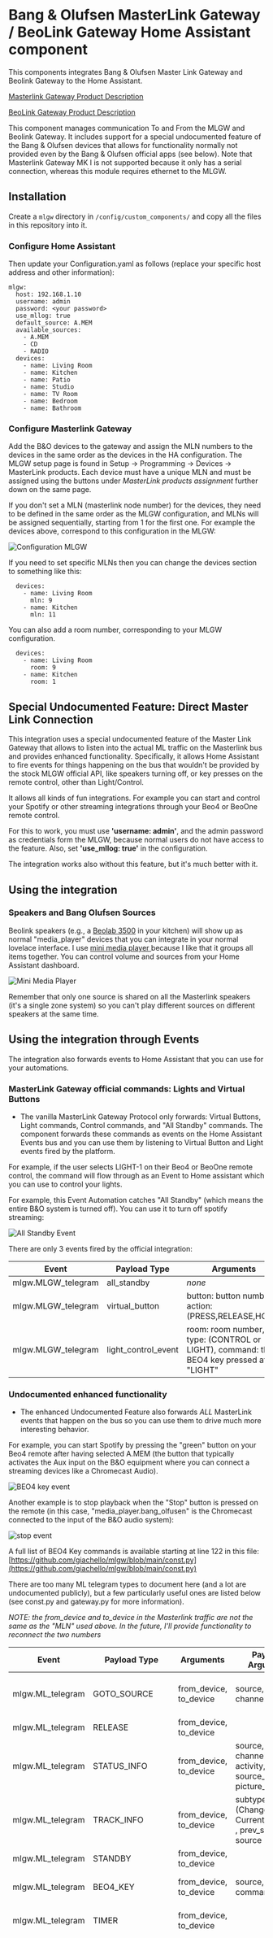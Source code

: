 # Bang & Olufsen MasterLink Gateway / BeoLink Gateway Home Assistant component

This components integrates Bang & Olufsen Master Link Gateway and Beolink Gateway to the Home Assistant. 

[Masterlink Gateway Product Description](http://mlgw.bang-olufsen.dk/source/documents/mlgw_2.24b/ML%20Gateway_Installation%20Guide%202v2.pdf)

[BeoLink Gateway Product Description](https://corporate.bang-olufsen.com/en/partners/for-professionals/smart-home)

This component manages communication To and From the MLGW and Beolink Gateway. It includes support for a special undocumented feature of the Bang & Olufsen devices that allows for functionality normally not provided even by the Bang & Olufsen official apps (see below). Note that Masterlink Gateway MK I is not supported because it only has a serial connection, whereas this module requires ethernet to the MLGW.

## Installation

Create a `mlgw` directory in `/config/custom_components/` and copy all the files in this repository into it.

### Configure Home Assistant

Then update your Configuration.yaml as follows (replace your specific host address and other information):
``` 
mlgw:
  host: 192.168.1.10
  username: admin
  password: <your password>
  use_mllog: true
  default_source: A.MEM
  available_sources: 
    - A.MEM
    - CD
    - RADIO
  devices:
    - name: Living Room
    - name: Kitchen
    - name: Patio
    - name: Studio
    - name: TV Room
    - name: Bedroom
    - name: Bathroom
 ```


### Configure Masterlink Gateway

Add the B&O devices to the gateway and assign the MLN numbers to the devices in the same order as the devices in the HA configuration. The MLGW setup page is found in Setup -> Programming -> Devices -> MasterLink products. Each device must have a unique MLN and must be assigned using the buttons under _MasterLink products assignment_ further down on the same page.

If you don't set a MLN (masterlink node number) for the devices, they need to be defined in the same order as the MLGW configuration, and MLNs will be assigned sequentially, starting from 1 for the first one. For example the devices above, correspond to this configuration in the MLGW:

![Configuration MLGW](./mlgw_configuration.png)


If you need to set specific MLNs then you can change the devices section to something like this:

```
  devices:
    - name: Living Room
      mln: 9
    - name: Kitchen
      mln: 11
```

You can also add a room number, corresponding to your MLGW configuration.

```
  devices:
    - name: Living Room
      room: 9
    - name: Kitchen
      room: 1
```

## Special Undocumented Feature: Direct Master Link Connection

This integration uses a special undocumented feature of the Master Link Gateway that allows to listen into the actual ML traffic on the Masterlink bus and provides enhanced functionality. Specifically, it allows Home Assistant to fire events for things happening on the bus that wouldn't be provided by the stock MLGW official API, like speakers turning off, or key presses on the remote control, other than Light/Control. 

It allows all kinds of fun integrations. For example you can start and control your Spotify or other streaming integrations through your Beo4 or BeoOne remote control.

For this to work, you must use **'username: admin'**, and the admin password as credentials form the MLGW, because normal users do not have access to the feature. Also, set **'use_mllog: true'** in the configuration.

The integration works also without this feature, but it's much better with it.


## Using the integration

### Speakers and Bang Olufsen Sources

Beolink speakers (e.g., a [Beolab 3500](https://www.beoworld.org/prod_details.asp?pid=373) in your kitchen) will show up as normal "media_player" devices that you can integrate in your normal lovelace interface. I use [mini media player ](https://github.com/kalkih/mini-media-player) because I like that it groups all items together. You can control volume and sources from your Home Assistant dashboard.

![Mini Media Player](./mini_media_player.png)

Remember that only one source is shared on all the Masterlink speakers (it's a single zone system) so you can't play different sources on different speakers at the same time.


## Using the integration through Events

The integration also forwards events to Home Assistant that you can use for your automations.

### MasterLink Gateway official commands: Lights and Virtual Buttons

* The vanilla MasterLink Gateway Protocol only forwards: Virtual Buttons, Light commands, Control commands, and "All Standby" commands. The component forwards these commands as events on the Home Assistant Events bus and you can use them by listening to Virtual Button and Light events fired by the platform. 

For example, if the user selects LIGHT-1 on their Beo4 or BeoOne remote control, the command will flow through as an Event to Home assistant which you can use to control your lights.

For example, this Event Automation catches "All Standby" (which means the entire B&O system is turned off). You can use it to turn off spotify streaming:


![All Standby Event](./all_standby_event.png)

There are only 3 events fired by the official integration:

| Event | Payload Type | Arguments |
| ----- | ------------ | --------- |
| mlgw.MLGW_telegram | all_standby | *none* |
| mlgw.MLGW_telegram | virtual_button | button: button number, action: (PRESS,RELEASE,HOLD) |
| mlgw.MLGW_telegram | light_control_event | room: room number, type: (CONTROL or LIGHT), command: the BEO4 key pressed after "LIGHT" |


### Undocumented enhanced functionality

* The enhanced Undocumented Feature also forwards *ALL* MasterLink events that happen on the bus so you can use them to drive much more interesting behavior. 

For example, you can start Spotify by pressing the "green" button on your Beo4 remote after having selected A.MEM (the button that typically activates the Aux input on the B&O equipment where you can connect a streaming devices like a Chromecast Audio).

![BEO4 key event](./beo4_key_event.png)

Another example is to stop playback when the "Stop" button is pressed on the remote (in this case, "media_player.bang_olfusen" is the Chromecast connected to the input of the B&O audio system):

![stop event](./stop_event.png)


A full list of BEO4 Key commands is available starting at line 122 in this file: [https://github.com/giachello/mlgw/blob/main/const.py](https://github.com/giachello/mlgw/blob/main/const.py)

There are too many ML telegram types to document here (and a lot are undocumented publicly), but a few particularly useful ones are listed below (see const.py and gateway.py for more information).

_NOTE: the from_device and to_device in the Masterlink traffic are not the same as the "MLN" used above. In the future, I'll provide functionality to reconnect the two numbers_

| Event | Payload Type | Arguments | Payload Argument | Description |
| ----- | ------------ | --------- | ---------------- | ----------- |
| mlgw.ML_telegram | GOTO_SOURCE | from_device, to_device | source, channel_track | Speaker requests a certain source |
| mlgw.ML_telegram | RELEASE | from_device, to_device | | Speaker turns off |
| mlgw.ML_telegram | STATUS_INFO | from_device, to_device | source, channel_track, activity, source_medium, picture_identifier | Reports source status changes |
| mlgw.ML_telegram | TRACK_INFO | from_device, to_device | subtype (Change Source, Current Source) , prev_source, source | Reports changes in the source |
| mlgw.ML_telegram | STANDBY | from_device, to_device |  | Device turns off |
| mlgw.ML_telegram | BEO4_KEY | from_device, to_device | source, command  | Beo4 key pressed on a speaker | 
| mlgw.ML_telegram | TIMER | from_device, to_device |  | Timer functionality invoked |
| mlgw.ML_telegram | MLGW REMOTE BEO4 | from_device, to_device | command, dest_selector  | issued when an external device (e.g., the B&O phone app or Home Assistant) sends a BEO4 command through the MLGW |
| mlgw.ML_telegram | TRACK_INFO_LONG | from_device, to_device | source, channel_track, activity | Information about the Radio or CD track that is playing | 



_You can see what is being fired by the MasterLink bus by enabling "DEBUG" logging in Configuration.yaml. Then just look at your home-assistant.log file_

```
logger:
  default: warning
  logs:
    custom_components.mlgw: debug
```


## Not implemented / TODO

* A proper config_flow to allow for UI-based configuration
* Timer and Clock packets unpacking

